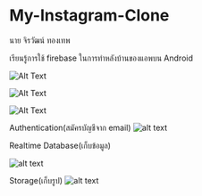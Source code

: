 # My-Instagram-Clone
นาย จิรวัฒน์ ทองเทพ

เรียนรู้การใช้ firebase ในการทำหลังบ้านของแอพบน Android

![Alt Text](https://s8.gifyu.com/images/20201115-081502-720x1280.gif)

![Alt Text](https://s8.gifyu.com/images/20201115-093605-720x1280.gif)

![Alt Text](https://s8.gifyu.com/images/20201115-094708-720x1280.gif)

Authentication(สมัครบัญชีจาก email)
![alt text](https://i.ibb.co/WpB6FCT/003.png)

Realtime Database(เก็บข้อมูล)

![alt text](https://i.ibb.co/v3HkW4B/001.png)

Storage(เก็บรูป)
![alt text](https://i.ibb.co/tLBtv6J/000.png)



